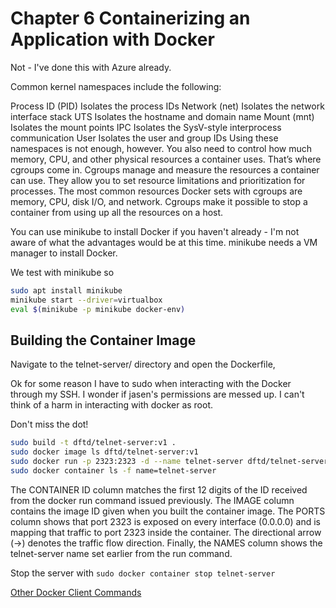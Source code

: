 # Chapter 6 Containerizing an Application with Docker

Not - I've done this with Azure already. 

Common kernel namespaces include the following:

Process ID (PID) Isolates the process IDs
Network (net) Isolates the network interface stack
UTS Isolates the hostname and domain name
Mount (mnt) Isolates the mount points
IPC Isolates the SysV-style interprocess communication
User Isolates the user and group IDs
Using these namespaces is not enough, however. You also need to control how much memory, CPU, and other physical resources a container uses. That’s where cgroups come in. Cgroups manage and measure the resources a container can use. They allow you to set resource limitations and prioritization for processes. The most common resources Docker sets with cgroups are memory, CPU, disk I/O, and network. Cgroups make it possible to stop a container from using up all the resources on a host.

You can use minikube to install Docker if you haven't already - I'm not aware of what the advantages would be at this time. minikube needs a VM manager to install Docker. 

We test with minikube so 

```bash
sudo apt install minikube
minikube start --driver=virtualbox
eval $(minikube -p minikube docker-env)
```

## Building the Container Image

Navigate to the telnet-server/ directory and open the Dockerfile,

Ok for some reason I have to sudo when interacting with the Docker through my SSH. I wonder if jasen's permissions are messed up. I can't think of a harm in interacting with docker as root. 

Don't miss the dot!

```bash
sudo build -t dftd/telnet-server:v1 .
sudo docker image ls dftd/telnet-server:v1
sudo docker run -p 2323:2323 -d --name telnet-server dftd/telnet-server:v1
sudo docker container ls -f name=telnet-server
```

The CONTAINER ID column matches the first 12 digits of the ID received from the docker run command issued previously. The IMAGE column contains the image ID given when you built the container image. The PORTS column shows that port 2323 is exposed on every interface (0.0.0.0) and is mapping that traffic to port 2323 inside the container. The directional arrow (->) denotes the traffic flow direction. Finally, the NAMES column shows the telnet-server name set earlier from the run command.

Stop the server with `sudo docker container stop telnet-server`

[Other Docker Client Commands](https://learning.oreilly.com/library/view/devops-for-the/9781098130251/c06.xhtml#:-:text=Other%20Docker%20Client,working%20with%20containers)